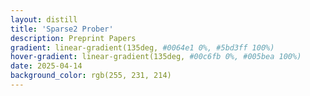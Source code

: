 ```yaml
---
layout: distill
title: 'Sparse2 Prober'
description: Preprint Papers
gradient: linear-gradient(135deg, #0064e1 0%, #5bd3ff 100%)
hover-gradient: linear-gradient(135deg, #00c6fb 0%, #005bea 100%)
date: 2025-04-14
background_color: rgb(255, 231, 214)
---
```

